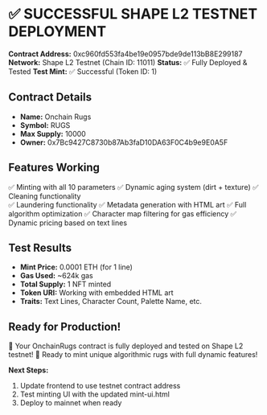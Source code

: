 # ✅ SUCCESSFUL SHAPE L2 TESTNET DEPLOYMENT

**Contract Address:** 0xc960fd553fa4be19e0957bde9de113bB8E299187
**Network:** Shape L2 Testnet (Chain ID: 11011)
**Status:** ✅ Fully Deployed & Tested
**Test Mint:** ✅ Successful (Token ID: 1)

## Contract Details
- **Name:** Onchain Rugs
- **Symbol:** RUGS  
- **Max Supply:** 10000
- **Owner:** 0x7Bc9427C8730b87Ab3faD10DA63F0C4b9e9E0A5F

## Features Working
✅ Minting with all 10 parameters
✅ Dynamic aging system (dirt + texture)
✅ Cleaning functionality  
✅ Laundering functionality
✅ Metadata generation with HTML art
✅ Full algorithm optimization
✅ Character map filtering for gas efficiency
✅ Dynamic pricing based on text lines

## Test Results
- **Mint Price:** 0.0001 ETH (for 1 line)
- **Gas Used:** ~624k gas
- **Total Supply:** 1 NFT minted
- **Token URI:** Working with embedded HTML art
- **Traits:** Text Lines, Character Count, Palette Name, etc.

## Ready for Production!
🚀 Your OnchainRugs contract is fully deployed and tested on Shape L2 testnet!
🎨 Ready to mint unique algorithmic rugs with full dynamic features!

**Next Steps:**
1. Update frontend to use testnet contract address
2. Test minting UI with the updated mint-ui.html
3. Deploy to mainnet when ready

